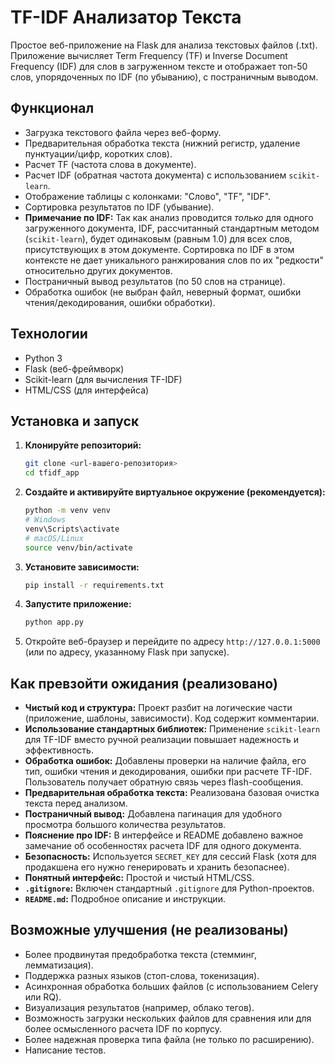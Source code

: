# TF-IDF Анализатор Текста

Простое веб-приложение на Flask для анализа текстовых файлов (.txt). Приложение вычисляет Term Frequency (TF) и Inverse Document Frequency (IDF) для слов в загруженном тексте и отображает топ-50 слов, упорядоченных по IDF (по убыванию), с постраничным выводом.

## Функционал

*   Загрузка текстового файла через веб-форму.
*   Предварительная обработка текста (нижний регистр, удаление пунктуации/цифр, коротких слов).
*   Расчет TF (частота слова в документе).
*   Расчет IDF (обратная частота документа) с использованием `scikit-learn`.
*   Отображение таблицы с колонками: "Слово", "TF", "IDF".
*   Сортировка результатов по IDF (убывание).
*   **Примечание по IDF:** Так как анализ проводится *только* для одного загруженного документа, IDF, рассчитанный стандартным методом (`scikit-learn`), будет одинаковым (равным 1.0) для всех слов, присутствующих в этом документе. Сортировка по IDF в этом контексте не дает уникального ранжирования слов по их "редкости" относительно других документов.
*   Постраничный вывод результатов (по 50 слов на странице).
*   Обработка ошибок (не выбран файл, неверный формат, ошибки чтения/декодирования, ошибки обработки).

## Технологии

*   Python 3
*   Flask (веб-фреймворк)
*   Scikit-learn (для вычисления TF-IDF)
*   HTML/CSS (для интерфейса)

## Установка и запуск

1.  **Клонируйте репозиторий:**
    ```bash
    git clone <url-вашего-репозитория>
    cd tfidf_app
    ```
2.  **Создайте и активируйте виртуальное окружение (рекомендуется):**
    ```bash
    python -m venv venv
    # Windows
    venv\Scripts\activate
    # macOS/Linux
    source venv/bin/activate
    ```
3.  **Установите зависимости:**
    ```bash
    pip install -r requirements.txt
    ```
4.  **Запустите приложение:**
    ```bash
    python app.py
    ```
5.  Откройте веб-браузер и перейдите по адресу `http://127.0.0.1:5000` (или по адресу, указанному Flask при запуске).

## Как превзойти ожидания (реализовано)

*   **Чистый код и структура:** Проект разбит на логические части (приложение, шаблоны, зависимости). Код содержит комментарии.
*   **Использование стандартных библиотек:** Применение `scikit-learn` для TF-IDF вместо ручной реализации повышает надежность и эффективность.
*   **Обработка ошибок:** Добавлены проверки на наличие файла, его тип, ошибки чтения и декодирования, ошибки при расчете TF-IDF. Пользователь получает обратную связь через flash-сообщения.
*   **Предварительная обработка текста:** Реализована базовая очистка текста перед анализом.
*   **Постраничный вывод:** Добавлена пагинация для удобного просмотра большого количества результатов.
*   **Пояснение про IDF:** В интерфейсе и README добавлено важное замечание об особенностях расчета IDF для одного документа.
*   **Безопасность:** Используется `SECRET_KEY` для сессий Flask (хотя для продакшена его нужно генерировать и хранить безопаснее).
*   **Понятный интерфейс:** Простой и чистый HTML/CSS.
*   **`.gitignore`:** Включен стандартный `.gitignore` для Python-проектов.
*   **`README.md`:** Подробное описание и инструкции.

## Возможные улучшения (не реализованы)

*   Более продвинутая предобработка текста (стемминг, лемматизация).
*   Поддержка разных языков (стоп-слова, токенизация).
*   Асинхронная обработка больших файлов (с использованием Celery или RQ).
*   Визуализация результатов (например, облако тегов).
*   Возможность загрузки нескольких файлов для сравнения или для более осмысленного расчета IDF по корпусу.
*   Более надежная проверка типа файла (не только по расширению).
*   Написание тестов.

